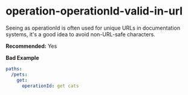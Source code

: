 # operation-operationId-valid-in-url

Seeing as operationId is often used for unique URLs in documentation systems, it's a good idea to avoid non-URL-safe characters.

**Recommended:** Yes

**Bad Example**

```yaml
paths:
  /pets:
    get:
      operationId: get cats
```
